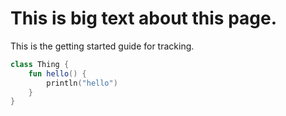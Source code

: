 # This is big text about this page.

This is the getting started guide for tracking.

```kotlin
class Thing {
    fun hello() {
        println("hello")
    }
}
```
